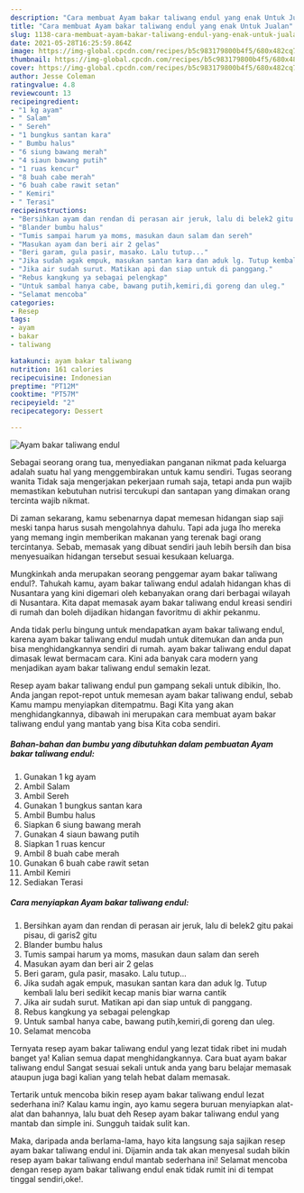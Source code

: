 ```yaml
---
description: "Cara membuat Ayam bakar taliwang endul yang enak Untuk Jualan"
title: "Cara membuat Ayam bakar taliwang endul yang enak Untuk Jualan"
slug: 1138-cara-membuat-ayam-bakar-taliwang-endul-yang-enak-untuk-jualan
date: 2021-05-28T16:25:59.864Z
image: https://img-global.cpcdn.com/recipes/b5c983179800b4f5/680x482cq70/ayam-bakar-taliwang-endul-foto-resep-utama.jpg
thumbnail: https://img-global.cpcdn.com/recipes/b5c983179800b4f5/680x482cq70/ayam-bakar-taliwang-endul-foto-resep-utama.jpg
cover: https://img-global.cpcdn.com/recipes/b5c983179800b4f5/680x482cq70/ayam-bakar-taliwang-endul-foto-resep-utama.jpg
author: Jesse Coleman
ratingvalue: 4.8
reviewcount: 13
recipeingredient:
- "1 kg ayam"
- " Salam"
- " Sereh"
- "1 bungkus santan kara"
- " Bumbu halus"
- "6 siung bawang merah"
- "4 siaun bawang putih"
- "1 ruas kencur"
- "8 buah cabe merah"
- "6 buah cabe rawit setan"
- " Kemiri"
- " Terasi"
recipeinstructions:
- "Bersihkan ayam dan rendan di perasan air jeruk, lalu di belek2 gitu pakai pisau, di garis2 gitu"
- "Blander bumbu halus"
- "Tumis sampai harum ya moms, masukan daun salam dan sereh"
- "Masukan ayam dan beri air 2 gelas"
- "Beri garam, gula pasir, masako. Lalu tutup..."
- "Jika sudah agak empuk, masukan santan kara dan aduk lg. Tutup kembali lalu beri sedikit kecap manis biar warna cantik"
- "Jika air sudah surut. Matikan api dan siap untuk di panggang."
- "Rebus kangkung ya sebagai pelengkap"
- "Untuk sambal hanya cabe, bawang putih,kemiri,di goreng dan uleg."
- "Selamat mencoba"
categories:
- Resep
tags:
- ayam
- bakar
- taliwang

katakunci: ayam bakar taliwang 
nutrition: 161 calories
recipecuisine: Indonesian
preptime: "PT12M"
cooktime: "PT57M"
recipeyield: "2"
recipecategory: Dessert

---
```



![Ayam bakar taliwang endul](https://img-global.cpcdn.com/recipes/b5c983179800b4f5/680x482cq70/ayam-bakar-taliwang-endul-foto-resep-utama.jpg)

Sebagai seorang orang tua, menyediakan panganan nikmat pada keluarga adalah suatu hal yang menggembirakan untuk kamu sendiri. Tugas seorang  wanita Tidak saja mengerjakan pekerjaan rumah saja, tetapi anda pun wajib memastikan kebutuhan nutrisi tercukupi dan santapan yang dimakan orang tercinta wajib nikmat.

Di zaman  sekarang, kamu sebenarnya dapat memesan hidangan siap saji meski tanpa harus susah mengolahnya dahulu. Tapi ada juga lho mereka yang memang ingin memberikan makanan yang terenak bagi orang tercintanya. Sebab, memasak yang dibuat sendiri jauh lebih bersih dan bisa menyesuaikan hidangan tersebut sesuai kesukaan keluarga. 



Mungkinkah anda merupakan seorang penggemar ayam bakar taliwang endul?. Tahukah kamu, ayam bakar taliwang endul adalah hidangan khas di Nusantara yang kini digemari oleh kebanyakan orang dari berbagai wilayah di Nusantara. Kita dapat memasak ayam bakar taliwang endul kreasi sendiri di rumah dan boleh dijadikan hidangan favoritmu di akhir pekanmu.

Anda tidak perlu bingung untuk mendapatkan ayam bakar taliwang endul, karena ayam bakar taliwang endul mudah untuk ditemukan dan anda pun bisa menghidangkannya sendiri di rumah. ayam bakar taliwang endul dapat dimasak lewat bermacam cara. Kini ada banyak cara modern yang menjadikan ayam bakar taliwang endul semakin lezat.

Resep ayam bakar taliwang endul pun gampang sekali untuk dibikin, lho. Anda jangan repot-repot untuk memesan ayam bakar taliwang endul, sebab Kamu mampu menyiapkan ditempatmu. Bagi Kita yang akan menghidangkannya, dibawah ini merupakan cara membuat ayam bakar taliwang endul yang mantab yang bisa Kita coba sendiri.

<!--inarticleads1-->

##### Bahan-bahan dan bumbu yang dibutuhkan dalam pembuatan Ayam bakar taliwang endul:

1. Gunakan 1 kg ayam
1. Ambil  Salam
1. Ambil  Sereh
1. Gunakan 1 bungkus santan kara
1. Ambil  Bumbu halus
1. Siapkan 6 siung bawang merah
1. Gunakan 4 siaun bawang putih
1. Siapkan 1 ruas kencur
1. Ambil 8 buah cabe merah
1. Gunakan 6 buah cabe rawit setan
1. Ambil  Kemiri
1. Sediakan  Terasi




<!--inarticleads2-->

##### Cara menyiapkan Ayam bakar taliwang endul:

1. Bersihkan ayam dan rendan di perasan air jeruk, lalu di belek2 gitu pakai pisau, di garis2 gitu
1. Blander bumbu halus
1. Tumis sampai harum ya moms, masukan daun salam dan sereh
1. Masukan ayam dan beri air 2 gelas
1. Beri garam, gula pasir, masako. Lalu tutup...
1. Jika sudah agak empuk, masukan santan kara dan aduk lg. Tutup kembali lalu beri sedikit kecap manis biar warna cantik
1. Jika air sudah surut. Matikan api dan siap untuk di panggang.
1. Rebus kangkung ya sebagai pelengkap
1. Untuk sambal hanya cabe, bawang putih,kemiri,di goreng dan uleg.
1. Selamat mencoba




Ternyata resep ayam bakar taliwang endul yang lezat tidak ribet ini mudah banget ya! Kalian semua dapat menghidangkannya. Cara buat ayam bakar taliwang endul Sangat sesuai sekali untuk anda yang baru belajar memasak ataupun juga bagi kalian yang telah hebat dalam memasak.

Tertarik untuk mencoba bikin resep ayam bakar taliwang endul lezat sederhana ini? Kalau kamu ingin, ayo kamu segera buruan menyiapkan alat-alat dan bahannya, lalu buat deh Resep ayam bakar taliwang endul yang mantab dan simple ini. Sungguh taidak sulit kan. 

Maka, daripada anda berlama-lama, hayo kita langsung saja sajikan resep ayam bakar taliwang endul ini. Dijamin anda tak akan menyesal sudah bikin resep ayam bakar taliwang endul mantab sederhana ini! Selamat mencoba dengan resep ayam bakar taliwang endul enak tidak rumit ini di tempat tinggal sendiri,oke!.

